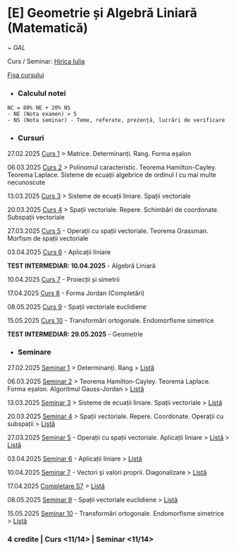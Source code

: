# [E] Geometrie și Algebră Liniară (Matematică)

~ *GAL*

Curs / Seminar: [Hirica Iulia](ihirica@fmi.unibuc.ro)

[Fișa cursului](Fisa%20cursului%20-%20GAL.pdf)

* ### Calculul notei

```     
NC = 80% NE + 20% NS
- NE (Nota examen) > 5
- NS (Nota seminar) - Teme, referate, prezență, lucrări de verificare
```

* ### Cursuri

27.02.2025 [Curs 1](./Cursuri/01.%20Matrice.%20Determinanti.%20Rang.%20Forma%20esalon%20-%2027.02.2025.pdf) > Matrice. Determinanți. Rang. Forma eșalon

06.03.2025 [Curs 2](./Cursuri/02.%20Polinomul%20caracteristic.%20Teoreme.%20Sisteme%20de%20ecuatii%20-%2006.03.2025.pdf) > Polinomul caracteristic. Teorema Hamilton-Cayley. Teorema Laplace. Sisteme de ecuații algebrice de ordinul I cu mai multe necunoscute

13.03.2025 [Curs 3](./Cursuri/03.%20Sisteme%20de%20ecuatii%20liniare%20-%2013.03.2025.pdf) > Sisteme de ecuații liniare. Spații vectoriale

20.03.2025 [Curs 4](./Cursuri/04.%20Spatii%20vectoriale.%20Repere.%20Schimbari%20de%20coordonate.%20Subspatii%20vectoriale%20-%2020.03.2025.pdf) > Spații vectoriale. Repere. Schimbări de coordonate. Subspații vectoriale

27.03.2025 [Curs 5](./Cursuri/05.%20Operatii%20cu%20spatii%20vectoriale.%20Teorema%20Grassman.%20Morfism%20de%20spatii%20vectoriale%20-%2027.03.2025.pdf) - Operații cu spații vectoriale. Teorema Grassman. Morfism de spații vectoriale

03.04.2025 [Curs 6](./Cursuri/06.%20Aplicații%20liniare%20-%2003.04.2025.pdf) - Aplicații liniare

**TEST INTERMEDIAR: 10.04.2025** - Algebră Liniară

10.04.2025 [Curs 7](./Cursuri/07.%20Proiecții%20și%20simetrii%20-%2010.04.2025.pdf) - Proiecții și simetrii

17.04.2025 [Curs 8](./Cursuri/06.%20Forma%20Jordan%20-%2017.04.2025.pdf) - Forma Jordan (Completări)

08.05.2025 [Curs 9](./Cursuri/09.%20Spații%20vectoriale%20euclidiene%20-%2008.05.2025.pdf) - Spații vectoriale euclidiene

15.05.2025 [Curs 10](./Cursuri/10.%20Transformări%20ortogonale.%20Endomorfisme%20simetrice%20-%2015.05.2025.pdf) - Transformări ortogonale. Endomorfisme simetrice

**TEST INTERMEDIAR: 29.05.2025** - Geometrie

* ### Seminare

27.02.2025 [Seminar 1](./Seminare/01.%20Determinanti.%20Rang%20-%2027.02.2025.pdf) > Determinanți. Rang > [Listă](./Seminare/L.%20Seminarul%201.pdf)

06.03.2025 [Seminar 2](./Seminare/02.%20Teoreme.%20Forma%20esalon%20-%2006.03.2025.pdf) > Teorema Hamilton-Cayley. Teorema Laplace. Forma eșalon. Algoritmul Gauss-Jordan > [Listă](./Seminare/L.%20Seminarul%202.pdf)

13.03.2025 [Seminar 3](./Seminare/03.%20Sisteme%20de%20ecuatii%20liniare.%20Spatii%20vectoriale%20-%2013.03.2025.pdf) > Sisteme de ecuații liniare. Spații vectoriale > [Listă](./Seminare/L.%20Seminarul%203.pdf)

20.03.2025 [Seminar 4](./Seminare/04.%20Spatii%20vectoriale.%20Repere.%20Coordonate.%20Operatii%20cu%20subspatii%20-%2020.03.2025.pdf) > Spații vectoriale. Repere. Coordonate. Operații cu subspații > [Listă](./Seminare/L.%20Seminarul%204.pdf)

27.03.2025 [Seminar 5](./Seminare/05.%20Operatii%20cu%20subspatii%20vectoriale.%20Aplicatii%20liniare%20-%2027.03.2025.pdf) - Operații cu spații vectoriale. Aplicații liniare > [Listă](./Seminare/L.%20Seminarul%205.pdf) > [Listă](./Seminare/L.%20Seminarul%205.pdf)

03.04.2025 [Seminar 6](./Seminare/06.%20Aplicatii%20liniare%20-%2003.04.2025.pdf) - Aplicații liniare > [Listă](./Seminare/L.%20Seminarul%206.pdf)

10.04.2025 [Seminar 7](./Seminare/07.%20Vectori%20și%20valori%20proprii.%20Diagonalizare%20-%2010.04.2025.pdf) - Vectori și valori proprii. Diagonalizare > [Listă](./Seminare/L.%20Seminarul%207.pdf)

17.04.2025 [Completare S7](./Seminare/08.%20Completare.pdf) > [Listă](./Seminare/L.%20Seminarul%208.pdf)

08.05.2025 [Seminar 9](./Seminare/09.%20Spații%20vectoriale%20euclidiene%20-%2008.05.2025.pdf) - Spații vectoriale euclidiene > [Listă](./Seminare/L.%20Seminarul%209.pdf)

15.05.2025 [Seminar 10](./Seminare/10.%20Transformări%20ortogonale.%20Endomorfisme%20simetrice%20-%2015.05.2025.pdf) - Transformări ortogonale. Endomorfisme simetrice > [Listă](./Seminare/L.%20Seminarul%2010.pdf)

### **4 credite | Curs <11/14> | Seminar <11/14>**
